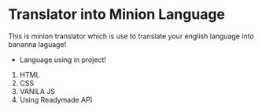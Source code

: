 # Translator into Minion Language


This is minion translator which is use to translate your english language into bananna laguage!

- Language using in project!
1. HTML
2. CSS
3. VANILA JS
4. Using Readymade API
